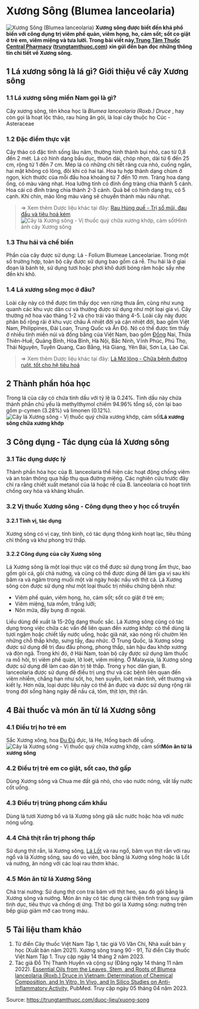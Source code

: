 # Xương Sông (Blumea lanceolaria)

![Xương Sông \(Blumea lanceolaria\)](https://trungtamthuoc.com/images/others/cay-xuong-song-1-8236.jpg)
**Xương sông được biết đến khá phổ biến với công dụng trị viêm phế quản, viêm họng, ho, cảm sốt; sốt co giật ở trẻ em, viêm miệng và tưa lưỡi. Trong bài viết này,[Trung Tâm Thuốc Central Pharmacy](https://trungtamthuoc.com/ "Trung Tâm Thuốc Central Pharmacy") ([trungtamthuoc.com](https://trungtamthuoc.com/ "trungtamthuoc.com")) xin gửi đến bạn đọc những thông tin chi tiết về Xương sông.**
##  1 Lá xương sông là lá gì? Giới thiệu về cây Xương sông
### 1.1 Lá xương sông miền Nam gọi là gì?
Cây xương sông, tên khoa học là _Blumea lanceolaria (Roxb.) Druce_ , hay còn gọi là hoạt lộc thảo, rau húng ăn gỏi, là loại cây thuộc họ Cúc - Asteraceae
### 1.2 Đặc điểm thực vật
Cây thảo có đặc tính sống lâu năm, thường hình thành bụi nhỏ, cao từ 0,8 đến 2 mét. Lá có hình dạng bầu dục, thuôn dài, chóp nhọn, dài từ 6 đến 25 cm, rộng từ 1 đến 7 cm. Mép lá có những chi tiết răng cưa nhỏ, cuống ngắn, hai mặt không có lông, đôi khi có hai tai. Hoa tụ hợp thành dạng chùm ở ngọn, kích thước của mỗi đầu hoa khoảng từ 7 đến 10 mm. Tràng hoa dạng ống, có màu vàng nhạt. Hoa lưỡng tính có đỉnh ống tràng chia thành 5 cánh. Hoa cái có đỉnh tràng chia thành 2-3 cánh. Quả bế có hình dạng trụ, có 5 cạnh. Khi chín, mào lông màu vàng sẽ chuyển thành màu nâu nhạt.
> ⇒ Xem thêm Dược liệu khác tại đây: [Rau Húng quế - Trị sổ mũi, đau đầu và tiêu hoá kém](https://trungtamthuoc.com/duoc-lieu/hung-que)
![Cây lá Xương sông - Vị thuốc quý chữa xương khớp, cảm sốt](https://trungtamthuoc.com/images/item/cay-xuong-song-4.jpg)Hình ảnh cây Xương sông
### 1.3 Thu hái và chế biến
Phần của cây được sử dụng: Lá - Folium Blumeae Lanceolariae. Trong một số trường hợp, toàn bộ cây được sử dụng bao gồm cả rễ.
Thu hái lá ở giai đoạn lá bánh tẻ, sử dụng tươi hoặc phơi khô dưới bóng râm hoặc sấy nhẹ đến khi khô.
### 1.4 Lá xương sông mọc ở đâu?
Loài cây này có thể được tìm thấy dọc ven rừng thưa ẩm, cũng như xung quanh các khu vực dân cư và thường được sử dụng như một loại gia vị. Cây thường nở hoa vào tháng 1-2 và cho trái vào tháng 4-5. Loài cây này được phân bố rộng rãi ở khu vực châu Á nhiệt đới và cận nhiệt đới, bao gồm Việt Nam, Philippines, Đài Loan, Trung Quốc và Ấn Độ. Nó có thể được tìm thấy ở nhiều tỉnh miền núi và đồng bằng của Việt Nam, bao gồm [Đồng](https://trungtamthuoc.com/hoat-chat/dong "Đồng") Nai, Thừa Thiên-Huế, Quảng Bình, Hòa Bình, Hà Nội, Bắc Ninh, Vĩnh Phúc, Phú Thọ, Thái Nguyên, Tuyên Quang, Cao Bằng, Hà Giang, Yên Bái, Sơn La, Lào Cai.
> ⇒ Xem thêm Dược liệu khác tại đây: [Lá Mơ lông - Chữa bệnh đường ruột, tốt cho hệ tiêu hoá](https://trungtamthuoc.com/duoc-lieu/mo-long)
##  2 Thành phần hóa học
Trong lá của cây có chứa tinh dầu với tỷ lệ là 0.24%. Tinh dầu này chứa thành phần chủ yếu là methylthymol chiếm 94.96% tổng số, còn lại bao gồm p-cymen (3.28%) và limonen (0.12%).
![Cây lá Xương sông - Vị thuốc quý chữa xương khớp, cảm sốt](https://trungtamthuoc.com/images/item/cay-xuong-song-2.jpg)**Lá xương sông chữa xương khớp**
##  3 Công dụng - Tác dụng của lá Xương sông
### 3.1 Tác dụng dược lý 
Thành phần hóa học của B. lanceolaria thể hiện các hoạt động chống viêm và an toàn thông qua hấp thụ qua đường miệng. Các nghiên cứu trước đây chỉ ra rằng chiết xuất metanol của lá hoặc rễ của B. lanceolaria có hoạt tính chống oxy hóa và kháng khuẩn.
### 3.2 Vị thuốc Xương sông - Công dụng theo y học cổ truyền
#### 3.2.1 Tính vị, tác dụng
Xương sông có vị cay, tính bình, có tác dụng thông kinh hoạt lạc, tiêu thũng chỉ thống và khư phong trừ thấp. 
#### 3.2.2 Công dụng của cây Xương sông
Lá Xương sông là một loại thực vật có thể được sử dụng trong ẩm thực, bao gồm gỏi cá, gỏi chả nướng, và cũng có thể được dùng để làm gia vị sau khi băm ra và ngâm trong muối một vài ngày hoặc nấu với thịt cá. 
Lá Xương sông còn được sử dụng như một loại thuốc trị nhiều chứng bệnh như: 
  * Viêm phế quản, viêm họng, ho, cảm sốt; sốt co giật ở trẻ em;
  * Viêm miệng, tưa mồm, trắng lưỡi; 
  * Nôn mửa, đầy bụng đi ngoài.


Liều dùng đề xuất là 15-20g dạng thuốc sắc. Lá Xương sông cũng có tác dụng trong việc chữa các vấn đề liên quan đến xương khớp: có thể dùng lá tươi ngậm hoặc chiết lấy nước uống, hoặc giã nát, xào nóng rồi chườm lên những chỗ thấp khớp, sưng tấy, đau nhức.
Ở Trung Quốc, lá Xương sông được sử dụng để trị đau đầu phong, phong thấp, sản hậu đau khớp xương và đòn ngã. Trong khi đó, ở Hải Nam, toàn bộ cây được sử dụng làm thuốc ra mồ hôi, trị viêm phế quản, lở loét, viêm miệng. Ở Malaysia, lá Xương sông được sử dụng để làm cao dán trị tê thấp.
Trong y học dân gian, B. lanceolaria được sử dụng để điều trị ung thư và các bệnh liên quan đến viêm nhiễm, chẳng hạn như sốt, ho, hen suyễn, loét mãn tính, vết thương và kiết lỵ. Hơn nữa, loại dược liệu này có thể ăn được và được sử dụng rộng rãi trong đời sống hàng ngày để nấu cá, tôm, thịt lợn, thịt rắn.
##  4 Bài thuốc và món ăn từ lá Xương sông
### 4.1 Điều trị ho trẻ em
Sắc Xương xông, hoa [Đu Đủ](https://trungtamthuoc.com/duoc-lieu/du-du-01 "Đu Đủ") đực, lá Hẹ, Hồng bạch để uống.
![Cây lá Xương sông - Vị thuốc quý chữa xương khớp, cảm sốt](https://trungtamthuoc.com/images/item/cay-xuong-song-3.jpg)**Món ăn từ lá xương sông**
### 4.2 Điều trị trẻ em co giật, sốt cao, thở gấp
Dùng Xương sông và Chua me đất giã nhỏ, cho vào nước nóng, vắt lấy nước cốt uống.
### 4.3 Điều trị trúng phong cấm khẩu
Dùng lá tươi Xương bồ và lá Xương sông giã sắc nước hoặc hòa với nước nóng uống.
### 4.4 Chả thịt rắn trị phong thấp
Sử dụng thịt rắn, lá Xương sông, [Lá Lốt](https://trungtamthuoc.com/hoat-chat/la-lot "Lá Lốt") và rau ngổ, băm vụn thịt rắn với rau ngổ và lá Xương sông, sau đó vo viên, bọc bằng lá Xương sông hoặc lá Lốt và nướng, ăn nóng với các loại rau thơm khác.
### 4.5 Món ăn từ lá Xương Sông
Chả trai nướng: Sử dụng thịt con trai băm với thịt heo, sau đó gói bằng lá Xương sông và nướng. Món ăn này có tác dụng cải thiện tình trạng suy giảm tình dục, tiêu thực và chống dị ứng.
Thịt bò gói lá Xương sông: nướng trên bếp giúp giảm mỡ cao trong máu.
##  5 Tài liệu tham khảo
  1. Từ điển Cây thuốc Việt Nam Tập 1, tác giả Võ Văn Chi, Nhà xuất bản y học (Xuất bản năm 2021). Xương sông trang 90 - 91, Từ điển Cây thuốc Việt Nam Tập 1. Truy cập ngày 14 tháng 2 năm 2023.
  2. Tác giả Đỗ Thị Thanh Huyền và cộng sự (Đăng ngày 14 tháng 11 năm 2022). [Essential Oils from the Leaves, Stem, and Roots of Blumea lanceolaria (Roxb.) Druce in Vietnam: Determination of Chemical Composition, and In Vitro, In Vivo, and In Silico Studies on Anti-Inflammatory Activity,](https://www.ncbi.nlm.nih.gov/pmc/articles/PMC9697122/) PubMed. Truy cập ngày 05 tháng 04 năm 2023.




Source: https://trungtamthuoc.com/duoc-lieu/xuong-song